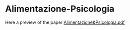 # Alimentazione-Psicologia
Here a preview of the paper [Alimentazione&Psicologia.pdf](https://github.com/Manuel-Colombo/Alimentazione-Psicologia/files/11736752/al_and_psy.1.pdf)
